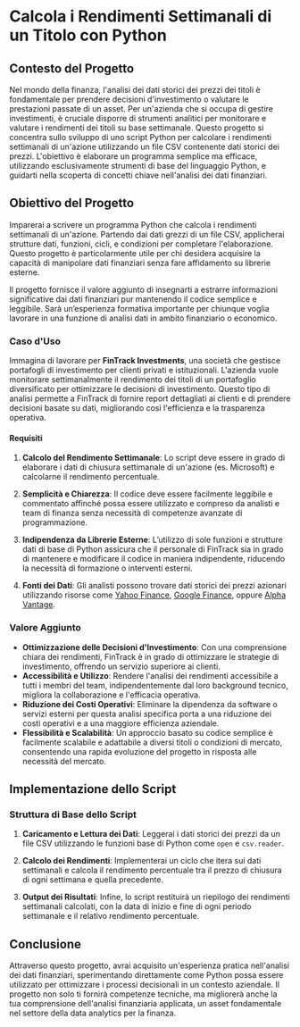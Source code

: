 # Calcola i Rendimenti Settimanali di un Titolo con Python

## Contesto del Progetto

Nel mondo della finanza, l'analisi dei dati storici dei prezzi dei titoli è fondamentale per prendere decisioni d'investimento o valutare le prestazioni passate di un asset. Per un'azienda che si occupa di gestire investimenti, è cruciale disporre di strumenti analitici per monitorare e valutare i rendimenti dei titoli su base settimanale. Questo progetto si concentra sullo sviluppo di uno script Python per calcolare i rendimenti settimanali di un'azione utilizzando un file CSV contenente dati storici dei prezzi. L'obiettivo è elaborare un programma semplice ma efficace, utilizzando esclusivamente strumenti di base del linguaggio Python, e guidarti nella scoperta di concetti chiave nell'analisi dei dati finanziari.

## Obiettivo del Progetto

Imparerai a scrivere un programma Python che calcola i rendimenti settimanali di un'azione. Partendo dai dati grezzi di un file CSV, applicherai strutture dati, funzioni, cicli, e condizioni per completare l'elaborazione. Questo progetto è particolarmente utile per chi desidera acquisire la capacità di manipolare dati finanziari senza fare affidamento su librerie esterne.

Il progetto fornisce il valore aggiunto di insegnarti a estrarre informazioni significative dai dati finanziari pur mantenendo il codice semplice e leggibile. Sarà un’esperienza formativa importante per chiunque voglia lavorare in una funzione di analisi dati in ambito finanziario o economico.

### Caso d'Uso

Immagina di lavorare per **FinTrack Investments**, una società che gestisce portafogli di investimento per clienti privati e istituzionali. L'azienda vuole monitorare settimanalmente il rendimento dei titoli di un portafoglio diversificato per ottimizzare le decisioni di investimento. Questo tipo di analisi permette a FinTrack di fornire report dettagliati ai clienti e di prendere decisioni basate su dati, migliorando così l'efficienza e la trasparenza operativa.

#### Requisiti

1. **Calcolo del Rendimento Settimanale**: Lo script deve essere in grado di elaborare i dati di chiusura settimanale di un'azione (es. Microsoft) e calcolarne il rendimento percentuale. 

2. **Semplicità e Chiarezza**: Il codice deve essere facilmente leggibile e commentato affinché possa essere utilizzato e compreso da analisti e team di finanza senza necessità di competenze avanzate di programmazione.

3. **Indipendenza da Librerie Esterne**: L’utilizzo di sole funzioni e strutture dati di base di Python assicura che il personale di FinTrack sia in grado di mantenere e modificare il codice in maniera indipendente, riducendo la necessità di formazione o interventi esterni.

4. **Fonti dei Dati**: Gli analisti possono trovare dati storici dei prezzi azionari utilizzando risorse come [Yahoo Finance](https://finance.yahoo.com/), [Google Finance](https://www.google.com/finance/), oppure [Alpha Vantage](https://www.alphavantage.co/).

### Valore Aggiunto

- **Ottimizzazione delle Decisioni d'Investimento**: Con una comprensione chiara dei rendimenti, FinTrack è in grado di ottimizzare le strategie di investimento, offrendo un servizio superiore ai clienti.
- **Accessibilità e Utilizzo**: Rendere l'analisi dei rendimenti accessibile a tutti i membri del team, indipendentemente dal loro background tecnico, migliora la collaborazione e l'efficacia operativa.
- **Riduzione dei Costi Operativi**: Eliminare la dipendenza da software o servizi esterni per questa analisi specifica porta a una riduzione dei costi operativi e a una maggiore efficienza aziendale.
- **Flessibilità e Scalabilità**: Un approccio basato su codice semplice è facilmente scalabile e adattabile a diversi titoli o condizioni di mercato, consentendo una rapida evoluzione del progetto in risposta alle necessità del mercato.

## Implementazione dello Script

### Struttura di Base dello Script

1. **Caricamento e Lettura dei Dati**: Leggerai i dati storici dei prezzi da un file CSV utilizzando le funzioni base di Python come `open` e `csv.reader`.
   
2. **Calcolo dei Rendimenti**: Implementerai un ciclo che itera sui dati settimanali e calcola il rendimento percentuale tra il prezzo di chiusura di ogni settimana e quella precedente.

3. **Output dei Risultati**: Infine, lo script restituirà un riepilogo dei rendimenti settimanali calcolati, con la data di inizio e fine di ogni periodo settimanale e il relativo rendimento percentuale.

## Conclusione

Attraverso questo progetto, avrai acquisito un'esperienza pratica nell'analisi dei dati finanziari, sperimentando direttamente come Python possa essere utilizzato per ottimizzare i processi decisionali in un contesto aziendale. Il progetto non solo ti fornirà competenze tecniche, ma migliorerà anche la tua comprensione dell'analisi finanziaria applicata, un asset fondamentale nel settore della data analytics per la finanza.